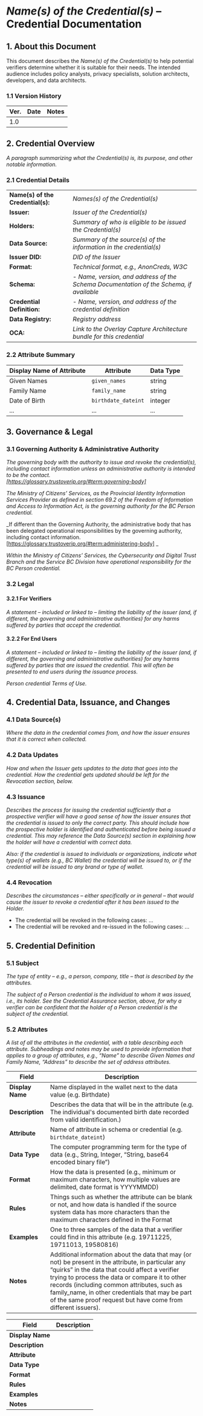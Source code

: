 # _Name(s) of the Credential(s)_ – Credential Documentation

## 1. About this Document

This document describes the _Name(s) of the Credential(s)_ to help potential verifiers determine whether it is suitable for their needs. The intended audience includes policy analysts, privacy specialists, solution architects, developers, and data architects.

### 1.1 Version History

| Ver. | Date | Notes |
|------|------|-------|
| 1.0  |      |       |

## 2. Credential Overview

_A paragraph summarizing what the Credential(s) is, its purpose, and other notable information._

### 2.1 Credential Details

|              |                                                                |
|-------------------------|---------------------------------------------------------------------------------|
| **Name(s) of the Credential(s):** | _Names(s) of the Credential(s)_                                           |
| **Issuer:**             | _Issuer of the Credential(s)_                                                  |
| **Holders:**            | _Summary of who is eligible to be issued the Credential(s)_                    |
| **Data Source:**        | _Summary of the source(s) of the information in the credential(s)_             |
| **Issuer DID:**         | _DID of the Issuer_                                                            |
| **Format:**             | _Technical format, e.g., AnonCreds, W3C_                                       |
| **Schema:**             | - _Name, version, and address of the Schema_ _Documentation of the Schema, if available_ |
| **Credential Definition:** | - _Name, version, and address of the credential definition_                  |
| **Data Registry:**      | _Registry address_                                                             |
| **OCA:**                | _Link to the Overlay Capture Architecture bundle for this credential_          |


### 2.2 Attribute Summary

| Display Name of Attribute | Attribute       | Data Type |
|---------------------------|-----------------|-----------|
| Given Names               | `given_names`  | string    |
| Family Name               | `family_name`  | string    |
| Date of Birth             | `birthdate_dateint` | integer  |
| ...                       | ...             | ...       |

## 3. Governance & Legal

### 3.1 Governing Authority & Administrative Authority
_The governing body with the authority to issue and revoke the credential(s), including contact information unless an administrative authority is intended to be the contact.  
[https://glossary.trustoverip.org/#term:governing-body]_

_The Ministry of Citizens’ Services, as the Provincial Identity Information Services Provider as defined in section 69.2 of the Freedom of Information and Access to Information Act, is the governing authority for the BC Person credential._

_If different than the Governing Authority, the administrative body that has been delegated operational responsibilities by the governing authority, including contact information.  
[https://glossary.trustoverip.org/#term:administering-body]  _

_Within the Ministry of Citizens’ Services, the Cybersecurity and Digital Trust Branch and the Service BC Division have operational responsibility for the BC Person credential._

### 3.2 Legal

#### 3.2.1 For Verifiers
_A statement – included or linked to – limiting the liability of the issuer (and, if different, the governing and administrative authorities) for any harms suffered by parties that accept the credential._

#### 3.2.2 For End Users
_A statement – included or linked to – limiting the liability of the issuer (and, if different, the governing and administrative authorities) for any harms suffered by parties that are issued the credential. This will often be presented to end users during the issuance process._

_Person credential Terms of Use._

## 4. Credential Data, Issuance, and Changes

### 4.1 Data Source(s)
_Where the data in the credential comes from, and how the issuer ensures that it is correct when collected._

### 4.2 Data Updates
_How and when the Issuer gets updates to the data that goes into the credential. How the credential gets updated should be left for the Revocation section, below._

### 4.3 Issuance
_Describes the process for issuing the credential sufficiently that a prospective verifier will have a good sense of how the issuer ensures that the credential is issued to only the correct party. This should include how the prospective holder is identified and authenticated before being issued a credential. This may reference the Data Source(s) section in explaining how the holder will have a credential with correct data._

_Also: if the credential is issued to individuals or organizations, indicate what type(s) of wallets (e.g., BC Wallet) the credential will be issued to, or if the credential will be issued to any brand or type of wallet._

### 4.4 Revocation
_Describes the circumstances – either specifically or in general – that would cause the issuer to revoke a credential after it has been issued to the Holder._

- The credential will be revoked in the following cases:
  ...
- The credential will be revoked and re-issued in the following cases:
  ...

## 5. Credential Definition

### 5.1 Subject
_The type of entity – e.g., a person, company, title – that is described by the attributes._

_The subject of a Person credential is the individual to whom it was issued, i.e., its holder. See the Credential Assurance section, above, for why a verifier can be confident that the holder of a Person credential is the subject of the credential._

### 5.2 Attributes 
_A list of all the attributes in the credential, with a table describing each attribute. Subheadings and notes may be used to provide information that applies to a group of attributes, e.g., “Name” to describe Given Names and Family Name, “Address” to describe the set of address attributes._

| **Field**               | **Description**                                                                                                       |
|--------------------------|-----------------------------------------------------------------------------------------------------------------------|
| **Display Name**         | Name displayed in the wallet next to the data value (e.g. Birthdate)                                                          |
| **Description**          | Describes the data that will be in the attribute (e.g. The individual's documented birth date recorded from valid identification.)                                                                    |
| **Attribute**            | Name of attribute in schema or credential  (e.g. `birthdate_dateint`)                                                                           |
| **Data Type**            | The computer programming term for the type of data (e.g., String, Integer, “String, base64 encoded binary file”)      |
| **Format**               | How the data is presented (e.g., minimum or maximum characters, how multiple values are delimited, date format is YYYYMMDD)                    |
| **Rules**                | Things such as whether the attribute can be blank or not, and how data is handled if the source system data has more characters than the maximum characters defined in the Format |
| **Examples**             | One to three samples of the data that a verifier could find in this attribute (e.g. 19711225, 19711013, 19580816)                                        |
| **Notes**                | Additional information about the data that may (or not) be present in the attribute, in particular any “quirks” in the data that could affect a verifier trying to process the data or compare it to other records (including common attributes, such as family_name, in other credentials that may be part of the same proof request but have come from different issuers). |

| **Field**               | **Description**                                                                                                       |
|--------------------------|-----------------------------------------------------------------------------------------------------------------------|               
| **Display Name**         |  |
| **Description**          |  |
| **Attribute**            |  |
| **Data Type**            |  |
| **Format**               |  |
| **Rules**                |  |
| **Examples**             |  |
| **Notes**                |  |
